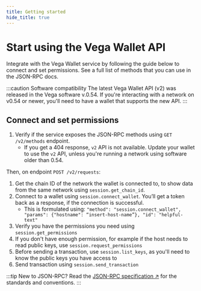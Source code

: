 ```yaml
---
title: Getting started
hide_title: true
---
```

# Start using the Vega Wallet API
Integrate with the Vega Wallet service by following the guide below to connect and set permissions. See a full list of methods that you can use in the JSON-RPC docs.

:::caution Software compatibility
The latest Vega Wallet API (v2) was released in the Vega software v.0.54. If you're interacting with a network on v0.54 or newer, you'll need to have a wallet that supports the new API. 
:::

## Connect and set permissions
1. Verify if the service exposes the JSON-RPC methods using `GET /v2/methods` endpoint.
   * If you get a 404 response, `v2` API is not available. Update your wallet to use the `v2` API, unless you're running a network using software older than 0.54.

Then, on endpoint `POST /v2/requests`:
1. Get the chain ID of the network the wallet is connected to, to show data from the same network using `session.get_chain_id`.
2. Connect to a wallet using `session.connect_wallet`. You’ll get a token back as a response, if the connection is successful.
   * This is formulated using: `"method": "session.connect_wallet", "params": {"hostname": “insert-host-name”}, "id": "helpful-text"`
3. Verify you have the permissions you need using `session.get_permissions`
4. If you don't have enough permission, for example if the host needs to read public keys, use `session.request_permissions`
5. Before sending a transaction, use `session.list_keys`, as you'll need to know the public keys you have access to
6. Send transaction using `session.send_transaction`


:::tip New to JSON-RPC?
Read the [JSON-RPC specification ↗](https://www.jsonrpc.org/specification) for the standards and conventions.
:::